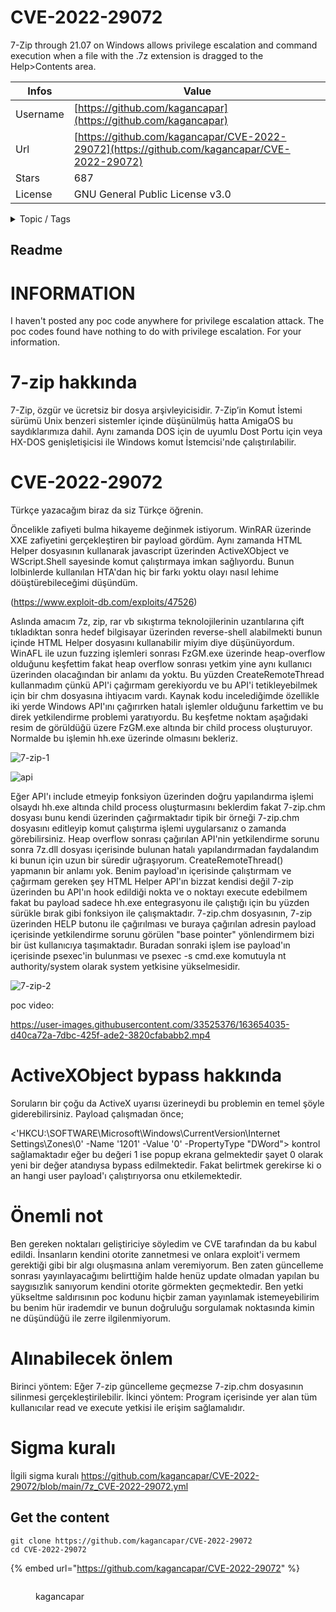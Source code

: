 # CVE-2022-29072

7-Zip through 21.07 on Windows allows privilege escalation and command execution when a file with the .7z extension is dragged to the Help>Contents area.

| Infos    | Value                                                              |
| -------- | -------------------------------------------------------------------|
| Username | [https://github.com/kagancapar](https://github.com/kagancapar) |
| Url      | [https://github.com/kagancapar/CVE-2022-29072](https://github.com/kagancapar/CVE-2022-29072)                                               |
| Stars    | 687                                                          |
| License  | GNU General Public License v3.0                                                        |

<details>

<summary>Topic / Tags</summary>



</details>

## Readme

# INFORMATION

I haven't posted any poc code anywhere for privilege escalation attack. The poc codes found have nothing to do with privilege escalation. For your information.

# 7-zip hakkında

7-Zip, özgür ve ücretsiz bir dosya arşivleyicisidir. 7-Zip’in Komut İstemi sürümü Unix benzeri sistemler içinde düşünülmüş hatta AmigaOS bu saydıklarımıza dahil. Aynı zamanda DOS için de uyumlu Dost Portu için veya HX-DOS genişletişicisi ile Windows komut İstemcisi'nde çalıştırılabilir.

# CVE-2022-29072

Türkçe yazacağım biraz da siz Türkçe öğrenin. 

Öncelikle zafiyeti bulma hikayeme değinmek istiyorum. WinRAR üzerinde XXE zafiyetini gerçekleştiren bir payload gördüm. Aynı zamanda HTML Helper dosyasının kullanarak javascript üzerinden ActiveXObject ve WScript.Shell sayesinde komut çalıştırmaya imkan sağlıyordu. Bunun lolbinlerde kullanılan HTA'dan hiç bir farkı yoktu olayı nasıl lehime döüştürebileceğimi düşündüm.

(https://www.exploit-db.com/exploits/47526) 

Aslında amacım 7z, zip, rar vb sıkıştırma teknolojilerinin uzantılarına çift tıkladıktan sonra hedef bilgisayar üzerinden reverse-shell alabilmekti bunun içinde HTML Helper dosyasını kullanabilir miyim diye düşünüyordum. WinAFL ile uzun fuzzing işlemleri sonrası FzGM.exe üzerinde heap-overflow olduğunu keşfettim fakat heap overflow sonrası yetkim yine aynı kullanıcı üzerinden olacağından bir anlamı da yoktu. Bu yüzden CreateRemoteThread kullanmadım çünkü API'i çağırmam gerekiyordu ve bu API'i tetikleyebilmek için bir chm dosyasına ihtiyacım vardı. Kaynak kodu incelediğimde özellikle iki yerde Windows API'ını çağırırken hatalı işlemler olduğunu farkettim ve bu direk yetkilendirme problemi yaratıyordu. Bu keşfetme noktam aşağıdaki resim de görüldüğü üzere FzGM.exe altında bir child process oluşturuyor. Normalde bu işlemin hh.exe üzerinde olmasını bekleriz.

![7-zip-1](https://user-images.githubusercontent.com/33525376/163989986-8f222b00-0080-49fc-b65c-ac93e5877525.png)

![api](https://user-images.githubusercontent.com/33525376/163990001-5af6890a-78c0-402a-8f35-23622e798893.png)


Eğer API'ı include etmeyip fonksiyon üzerinden doğru yapılandırma işlemi olsaydı hh.exe altında child process oluşturmasını beklerdim fakat 7-zip.chm dosyası bunu kendi üzerinden çağırmaktadır tipik bir örneği 7-zip.chm dosyasını editleyip komut çalıştırma işlemi uygularsanız o zamanda görebilirsiniz. Heap overflow sonrası çağırılan API'nin yetkilendirme sorunu sonra 7z.dll dosyası içerisinde bulunan hatalı yapılandırmadan faydalandım ki bunun için uzun bir süredir uğraşıyorum. CreateRemoteThread() yapmanın bir anlamı yok. Benim payload'ın içerisinde çalıştırmam ve çağırmam gereken şey HTML Helper API'ın bizzat kendisi değil 7-zip üzerinden bu API'ın hook edildiği nokta ve o noktayı execute edebilmem fakat bu payload sadece hh.exe entegrasyonu ile çalıştığı için bu yüzden sürükle bırak gibi fonksiyon ile çalışmaktadır. 7-zip.chm dosyasının, 7-zip üzerinden HELP butonu ile çağırılması ve buraya çağırılan adresin payload içerisinde yetkilendirme sorunu görülen "base pointer" yönlendirmem bizi bir üst kullanıcıya taşımaktadır. Buradan sonraki işlem ise payload'ın içerisinde psexec'in bulunması ve psexec -s cmd.exe komutuyla nt authority/system olarak system yetkisine yükselmesidir.

![7-zip-2](https://user-images.githubusercontent.com/33525376/163995536-b16db2f8-9493-4962-b4af-c4dfd4ca3f96.png)

poc video:

https://user-images.githubusercontent.com/33525376/163654035-d40ca72a-7dbc-425f-ade2-3820cfababb2.mp4

# ActiveXObject bypass hakkında

Soruların bir çoğu da ActiveX uyarısı üzerineydi bu problemin en temel şöyle giderebilirsiniz. Payload çalışmadan önce;

<'HKCU:\SOFTWARE\Microsoft\Windows\CurrentVersion\Internet Settings\Zones\0' -Name '1201' -Value '0' -PropertyType "DWord"> kontrol sağlamaktadır eğer bu değeri 1 ise popup ekrana gelmektedir şayet 0 olarak yeni bir değer atandıysa bypass edilmektedir. Fakat belirtmek gerekirse ki o an hangi user payload'ı çalıştırıyorsa onu etkilemektedir. 

# Önemli not

Ben gereken noktaları geliştiriciye söyledim ve CVE tarafından da bu kabul edildi. İnsanların kendini otorite zannetmesi ve onlara exploit'i vermem gerektiği gibi bir algı oluşmasına anlam veremiyorum. Ben zaten güncelleme sonrası yayınlayacağımı belirttiğim halde henüz update olmadan yapılan bu saygısızlık sanıyorum kendini otorite görmekten geçmektedir. Ben yetki yükseltme saldırısının poc kodunu hiçbir zaman yayınlamak istemeyebilirim bu benim hür irademdir ve bunun doğruluğu sorgulamak noktasında kimin ne düşündüğü ile zerre ilgilenmiyorum.

# Alınabilecek önlem

Birinci yöntem: Eğer 7-zip güncelleme geçmezse 7-zip.chm dosyasının silinmesi gerçekleştirilebilir.
İkinci yöntem: Program içerisinde yer alan tüm kullanıcılar read ve execute yetkisi ile erişim sağlamalıdır.

 # Sigma kuralı
 
 İlgili sigma kuralı https://github.com/kagancapar/CVE-2022-29072/blob/main/7z_CVE-2022-29072.yml



## Get the content

```
git clone https://github.com/kagancapar/CVE-2022-29072
cd CVE-2022-29072
```

{% embed url="https://github.com/kagancapar/CVE-2022-29072" %}

<figure><img src="https://avatars.githubusercontent.com/u/33525376?v=4" alt=""><figcaption><p>kagancapar</p></figcaption></figure>
